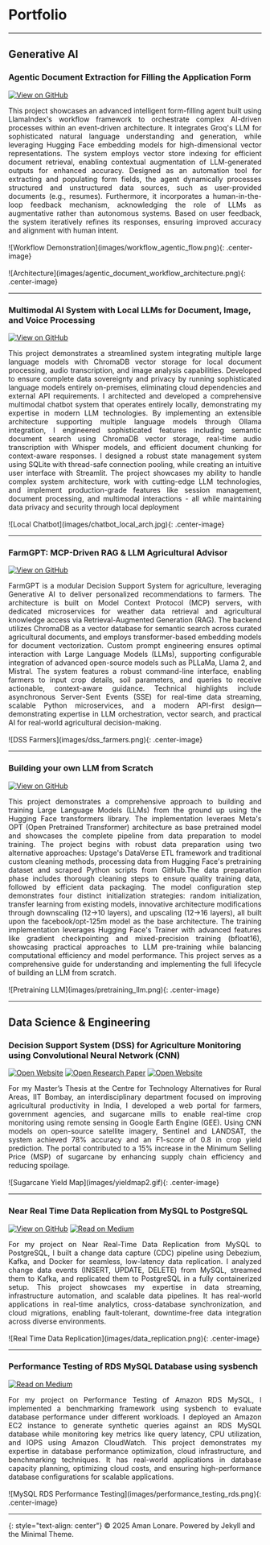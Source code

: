 # Portfolio

---

## Generative AI

### Agentic Document Extraction for Filling the Application Form

[![View on GitHub](https://img.shields.io/badge/GitHub-View_on_GitHub-blue?logo=GitHub)](https://github.com/amanlonare/agentic_document_form_filler)

<div style="text-align: justify">
This project showcases an advanced intelligent form-filling agent built using LlamaIndex's workflow framework to orchestrate complex AI-driven processes within an event-driven architecture. It integrates Groq's LLM for sophisticated natural language understanding and generation, while leveraging Hugging Face embedding models for high-dimensional vector representations. The system employs vector store indexing for efficient document retrieval, enabling contextual augmentation of LLM-generated outputs for enhanced accuracy. Designed as an automation tool for extracting and populating form fields, the agent dynamically processes structured and unstructured data sources, such as user-provided documents (e.g., resumes). Furthermore, it incorporates a human-in-the-loop feedback mechanism, acknowledging the role of LLMs as augmentative rather than autonomous systems. Based on user feedback, the system iteratively refines its responses, ensuring improved accuracy and alignment with human intent.
</div>

<br>
![Workflow Demonstration](images/workflow_agentic_flow.png){: .center-image}
<br>

<br>
![Architecture](images/agentic_document_workflow_architecture.png){: .center-image}
<br>

---

### Multimodal AI System with Local LLMs for Document, Image, and Voice Processing

[![View on GitHub](https://img.shields.io/badge/GitHub-View_on_GitHub-blue?logo=GitHub)](https://github.com/amanlonare/chatbot_local)

<div style="text-align: justify">
This project demonstrates a streamlined system integrating multiple large language models with ChromaDB vector storage for local document processing, audio transcription, and image analysis capabilities. Developed to ensure complete data sovereignty and privacy by running sophisticated language models entirely on-premises, eliminating cloud dependencies and external API requirements. I architected and developed a comprehensive multimodal chatbot system that operates entirely locally, demonstrating my expertise in modern LLM technologies. By implementing an extensible architecture supporting multiple language models through Ollama integration, I engineered sophisticated features including semantic document search using ChromaDB vector storage, real-time audio transcription with Whisper models, and efficient document chunking for context-aware responses. I designed a robust state management system using SQLite with thread-safe connection pooling, while creating an intuitive user interface with Streamlit. The project showcases my ability to handle complex system architecture, work with cutting-edge LLM technologies, and implement production-grade features like session management, document processing, and multimodal interactions - all while maintaining data privacy and security through local deployment
</div>

<br>
![Local Chatbot](images/chatbot_local_arch.jpg){: .center-image}
<br>

---

### FarmGPT: MCP-Driven RAG & LLM Agricultural Advisor

[![View on GitHub](https://img.shields.io/badge/GitHub-View_on_GitHub-blue?logo=GitHub)](https://github.com/amanlonare/dss_farmers.git)

<div style="text-align: justify">
FarmGPT is a modular Decision Support System for agriculture, leveraging Generative AI to deliver personalized recommendations to farmers. The architecture is built on Model Context Protocol (MCP) servers, with dedicated microservices for weather data retrieval and agricultural knowledge access via Retrieval-Augmented Generation (RAG). The backend utilizes ChromaDB as a vector database for semantic search across curated agricultural documents, and employs transformer-based embedding models for document vectorization. Custom prompt engineering ensures optimal interaction with Large Language Models (LLMs), supporting configurable integration of advanced open-source models such as PLLaMa, Llama 2, and Mistral. The system features a robust command-line interface, enabling farmers to input crop details, soil parameters, and queries to receive actionable, context-aware guidance. Technical highlights include asynchronous Server-Sent Events (SSE) for real-time data streaming, scalable Python microservices, and a modern API-first design—demonstrating expertise in LLM orchestration, vector search, and practical AI for real-world agricultural decision-making.
</div>

<br>
![DSS Farmers](images/dss_farmers.png){: .center-image}
<br>

---

### Building your own LLM from Scratch

[![View on GitHub](https://img.shields.io/badge/GitHub-View_on_GitHub-blue?logo=GitHub)](https://github.com/amanlonare/pretraining_llm_scratch)

<div style="text-align: justify">
This project demonstrates a comprehensive approach to building and training Large Language Models (LLMs) from the ground up using the Hugging Face transformers library. The implementation leveraes Meta's OPT (Open Pretrained Transformer) architecture as base pretrained model and showcases the complete pipeline from data preparation to model training. The project begins with robust data preparation using two alternative approaches: Upstage's DataVerse ETL framework and traditional custom cleaning methods, processing data from Hugging Face's pretraining dataset and scraped Python scripts from GitHub.The data preparation phase includes thorough cleaning steps to ensure quality training data, followed by efficient data packaging. The model configuration step demonstrates four distinct initialization strategies: random initialization, transfer learning from existing models, innovative architecture modifications through downscaling (12→10 layers), and upscaling (12→16 layers), all built upon the facebook/opt-125m model as the base architecture. The training implementation leverages Hugging Face's Trainer with advanced features like gradient checkpointing and mixed-precision training (bfloat16), showcasing practical approaches to LLM pre-training while balancing computational efficiency and model performance. This project serves as a comprehensive guide for understanding and implementing the full lifecycle of building an LLM from scratch.
</div>

<br>
![Pretraining LLM](images/pretraining_llm.png){: .center-image}
<br>

---

## Data Science & Engineering

### Decision Support System (DSS) for Agriculture Monitoring using Convolutional Neural Network (CNN)

[![Open Website](https://img.shields.io/badge/Demo-blue?logo=googlechrome&logoColor=white)](https://amanlonare95.users.earthengine.app/view/yieldmap)
[![Open Research Paper](https://img.shields.io/badge/PDF-Research_Paper-blue?logo=adobe-acrobat-reader&logoColor=white)](pdf/ResearchPaper.pdf)
[![Open Website](https://img.shields.io/badge/Thesis_Report-blue?logo=googlechrome&logoColor=white)](https://drive.google.com/file/d/1Lz0lGihqu9yEgA_ge1wRRViohPJtWRxg/view)

<div style="text-align: justify">
For my Master’s Thesis at the Centre for Technology Alternatives for Rural Areas, IIT Bombay, an interdisciplinary department focused on improving agricultural productivity in India, I developed a web portal for farmers, government agencies, and sugarcane mills to enable real-time crop monitoring using remote sensing in Google Earth Engine (GEE). Using CNN models on open-source satellite imagery, Sentinel and LANDSAT, the system achieved 78% accuracy and an F1-score of 0.8 in crop yield prediction. The portal contributed to a 15% increase in the Minimum Selling Price (MSP) of sugarcane by enhancing supply chain efficiency and reducing spoilage.
</div>

<br>
![Sugarcane Yield Map](images/yieldmap2.gif){: .center-image}
<br>

---

### Near Real Time Data Replication from MySQL to PostgreSQL

[![View on GitHub](https://img.shields.io/badge/GitHub-View_on_GitHub-blue?logo=GitHub)](https://github.com/amanlonare/CDC-MySQL-Debezium-PostgreSQL)
[![Read on Medium](https://img.shields.io/badge/Medium-Read_on_Medium-blue?logo=medium)](https://medium.com/@amanlonare/near-real-time-data-replication-from-mysql-to-postgresql-ii-3c8d7a56cc8f)

<div style="text-align: justify">For my project on Near Real-Time Data Replication from MySQL to PostgreSQL, I built a change data capture (CDC) pipeline using Debezium, Kafka, and Docker for seamless, low-latency data replication. I analyzed change data events (INSERT, UPDATE, DELETE) from MySQL, streamed them to Kafka, and replicated them to PostgreSQL in a fully containerized setup. This project showcases my expertise in data streaming, infrastructure automation, and scalable data pipelines. It has real-world applications in real-time analytics, cross-database synchronization, and cloud migrations, enabling fault-tolerant, downtime-free data integration across diverse environments.</div>
<br>
![Real Time Data Replication](images/data_replication.png){: .center-image}
<br>

---

### Performance Testing of RDS MySQL Database using sysbench

[![Read on Medium](https://img.shields.io/badge/Medium-Read_on_Medium-blue?logo=medium)](https://medium.com/@amanlonare/performance-testing-of-rds-mysql-database-using-sysbench-d95eca450fa7)

<div style="text-align: justify">For my project on Performance Testing of Amazon RDS MySQL, I implemented a benchmarking framework using sysbench to evaluate database performance under different workloads. I deployed an Amazon EC2 instance to generate synthetic queries against an RDS MySQL database while monitoring key metrics like query latency, CPU utilization, and IOPS using Amazon CloudWatch. This project demonstrates my expertise in database performance optimization, cloud infrastructure, and benchmarking techniques. It has real-world applications in database capacity planning, optimizing cloud costs, and ensuring high-performance database configurations for scalable applications.</div>
<br>
![MySQL RDS Performance Testing](images/performance_testing_rds.png){: .center-image}
<br>

---
{: style="text-align: center"}
© 2025 Aman Lonare. Powered by Jekyll and the Minimal Theme.
